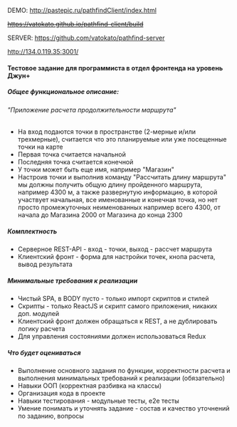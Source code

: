 DEMO: http://pastepic.ru/pathfindClient/index.html

<del>https://vatokato.github.io/pathfind-client/build</del>

SERVER: https://github.com/vatokato/pathfind-server

http://134.0.119.35:3001/


#### Тестовое задание для программиста в отдел фронтенда на уровень Джун+
##### Общее функциональное описание: 
###### "Приложение расчета продолжительности маршрута"
- На вход подаются точки в пространстве (2-мерные и/или трехмерные), считается что это планируемые или уже посещенные точки на карте
- Первая точка считается начальной
- Последняя точка считается конечной
- У точки может быть еще имя, например "Магазин"
- Настроив точки и выполнив команду "Рассчитать длину маршрута" мы должны получить общую длину пройденного маршрута, например 4300 м, а также развернутую информацию, в которой участвует начальная, все именованные и конечная точка, но нет просто промежуточных неименованных например всего 4300, от начала до Магазина 2000 от Магазина до конца 2300
##### Комплектность
- Серверное REST-API - вход - точки, выход - рассчет маршрута
- Клиентский фронт - форма для настройки точек, кнопа расчета, вывод результата
##### Минимальные требования к реализации
- Чистый SPA, в BODY пусто - только импорт скриптов и стилей
- Скрипты - только ReactJS и скрипт самого приложения, никаких доп. модулей
- Клиентский фронт должен обращаться к REST, а не дублировать логику расчета
- Для управления состояниями должен использоваться Redux
##### Что будет оцениваться
- Выполнение основного задания по функции, корректности расчета и выполнения минимальных требований к реализации (обязательно)
- Навыки ООП (корректная разбивка на классы)
- Организация кода в проекте
- Навыки тестирования - модульные тесты, e2e тесты
- Умение понимать и уточнять задание - состав и качество уточнений по заданию, вопросы
